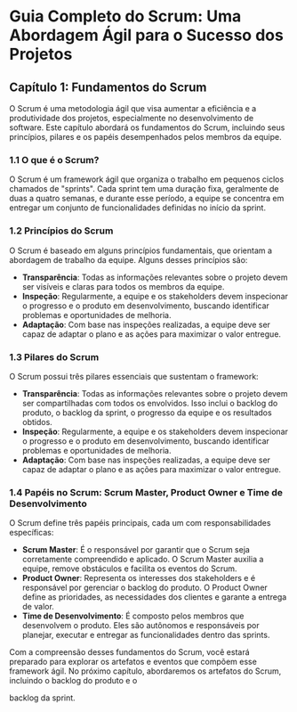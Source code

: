 # Guia Completo do Scrum: Uma Abordagem Ágil para o Sucesso dos Projetos

## Capítulo 1: Fundamentos do Scrum

O Scrum é uma metodologia ágil que visa aumentar a eficiência e a produtividade dos projetos, especialmente no desenvolvimento de software. Este capítulo abordará os fundamentos do Scrum, incluindo seus princípios, pilares e os papéis desempenhados pelos membros da equipe.

### 1.1 O que é o Scrum?

O Scrum é um framework ágil que organiza o trabalho em pequenos ciclos chamados de "sprints". Cada sprint tem uma duração fixa, geralmente de duas a quatro semanas, e durante esse período, a equipe se concentra em entregar um conjunto de funcionalidades definidas no início da sprint.

### 1.2 Princípios do Scrum

O Scrum é baseado em alguns princípios fundamentais, que orientam a abordagem de trabalho da equipe. Alguns desses princípios são:

- **Transparência**: Todas as informações relevantes sobre o projeto devem ser visíveis e claras para todos os membros da equipe.
- **Inspeção**: Regularmente, a equipe e os stakeholders devem inspecionar o progresso e o produto em desenvolvimento, buscando identificar problemas e oportunidades de melhoria.
- **Adaptação**: Com base nas inspeções realizadas, a equipe deve ser capaz de adaptar o plano e as ações para maximizar o valor entregue.

### 1.3 Pilares do Scrum

O Scrum possui três pilares essenciais que sustentam o framework:

- **Transparência**: Todas as informações relevantes sobre o projeto devem ser compartilhadas com todos os envolvidos. Isso inclui o backlog do produto, o backlog da sprint, o progresso da equipe e os resultados obtidos.
- **Inspeção**: Regularmente, a equipe e os stakeholders devem inspecionar o progresso e o produto em desenvolvimento, buscando identificar problemas e oportunidades de melhoria.
- **Adaptação**: Com base nas inspeções realizadas, a equipe deve ser capaz de adaptar o plano e as ações para maximizar o valor entregue.

### 1.4 Papéis no Scrum: Scrum Master, Product Owner e Time de Desenvolvimento

O Scrum define três papéis principais, cada um com responsabilidades específicas:

- **Scrum Master**: É o responsável por garantir que o Scrum seja corretamente compreendido e aplicado. O Scrum Master auxilia a equipe, remove obstáculos e facilita os eventos do Scrum.
- **Product Owner**: Representa os interesses dos stakeholders e é responsável por gerenciar o backlog do produto. O Product Owner define as prioridades, as necessidades dos clientes e garante a entrega de valor.
- **Time de Desenvolvimento**: É composto pelos membros que desenvolvem o produto. Eles são autônomos e responsáveis por planejar, executar e entregar as funcionalidades dentro das sprints.

Com a compreensão desses fundamentos do Scrum, você estará preparado para explorar os artefatos e eventos que compõem esse framework ágil. No próximo capítulo, abordaremos os artefatos do Scrum, incluindo o backlog do produto e o

 backlog da sprint.